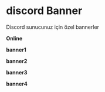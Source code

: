 # discord Banner
Discord sunucunuz için özel bannerler

<b>Online</b>
  <a href="https://discord.gg/aNsavgQ" target="_blank"><img src="https://discordapp.com/api/guilds/569146670135377959/embed.png?style=shield" alt=""></a>

<b>banner1</b>
    <a href="https://discord.gg/aNsavgQ" target="_blank"><img src="https://discordapp.com/api/guilds/569146670135377959/embed.png?style=banner1" alt=""></a>

<b>banner2</b>
		<a href="https://discord.gg/aNsavgQ" target="_blank"><img src="https://discordapp.com/api/guilds/569146670135377959/embed.png?style=banner2" alt=""></a>

<b>banner3</b>
		<a href="https://discord.gg/aNsavgQ" target="_blank"><img src="https://discordapp.com/api/guilds/569146670135377959/embed.png?style=banner3" alt=""></a>

<b>banner4</b>
		<a href="https://discord.gg/aNsavgQ" target="_blank"><img src="https://discordapp.com/api/guilds/569146670135377959/embed.png?style=banner4" alt=""></a>
